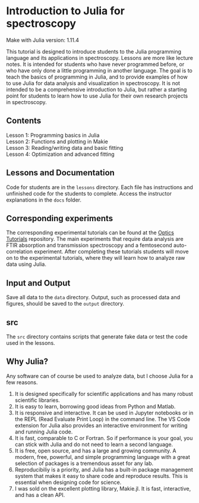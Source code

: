 # Introduction to Julia for spectroscopy

Make with Julia version: 1.11.4

This tutorial is designed to introduce students to the Julia programming language and its applications in spectroscopy.
Lessons are more like lecture notes.
It is intended for students who have never programmed before, or who have only done a little programming in another language. The goal is to teach the basics of programming in Julia, and to provide examples of how to use Julia for data analysis and visualization in spectroscopy.
It is not intended to be a comprehensive introduction to Julia, but rather a starting point for students to learn how to use Julia for their own research projects in spectroscopy.


## Contents
Lesson 1: Programming basics in Julia \
Lesson 2: Functions and plotting in Makie \
Lesson 3: Reading/writing data and basic fitting \
Lesson 4: Optimization and advanced fitting


## Lessons and Documentation
Code for students are in the `lessons` directory.
Each file has instructions and unfinished code for the students to complete. Access the instructor explanations in the `docs` folder.


## Corresponding experiments
The corresponding experimental tutorials can be found at the [Optics Tutorials](https://github.com/garrekstemo/Optics-Tutorials) repository.
The main experiments that require data analysis are FTIR absorption and transmission spectroscopy and a femtosecond auto-correlation experiment.
After completing these tutorials students will move on to the experimental tutorials, where they will learn how to analyze raw data using Julia.


## Input and Output
Save all data to the `data` directory.
Output, such as processed data and figures, should be saved to the `output` directory.


## src
The `src` directory contains scripts that generate fake data or test the code used in the lessons.


## Why Julia?
Any software can of course be used to analyze data, but I choose Julia for a few reasons.

1. It is designed specifically for scientific applications and has many robust scientific libraries.
2. It is easy to learn, borrowing good ideas from Python and Matlab.
3. It is responsive and interactive. It can be used in Jupyter notebooks or in the REPL (Read Evaluate Print Loop) in the command line. The VS Code extension for Julia also provides an interactive environment for writing and running Julia code.
4. It is fast, comparable to C or Fortran. So if performance is your goal, you can stick with Julia and do not need to learn a second language.
5. It is free, open source, and has a large and growing community. A modern, free, powerful, and simple programming language with a great selection of packages is a tremendous asset for any lab.
6. Reproducibiliy is a priority, and Julia has a built-in package management system that makes it easy to share code and reproduce results. This is essential when designing code for science.
7. I was sold on the excellent plotting library, Makie.jl. It is fast, interactive, and has a clean API.
